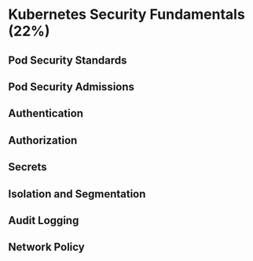# Kubernetes Security Fundamentals (22%)

## Pod Security Standards


## Pod Security Admissions


## Authentication


## Authorization


## Secrets


## Isolation and Segmentation


## Audit Logging


## Network Policy

